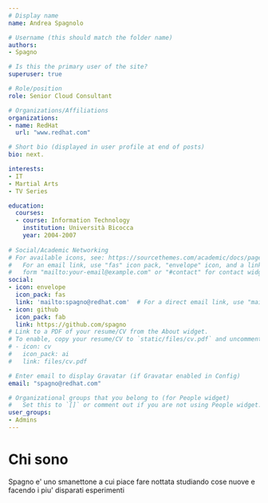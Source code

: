 ```yaml
---
# Display name
name: Andrea Spagnolo

# Username (this should match the folder name)
authors:
- Spagno

# Is this the primary user of the site?
superuser: true

# Role/position
role: Senior Cloud Consultant

# Organizations/Affiliations
organizations:
- name: RedHat
  url: "www.redhat.com"

# Short bio (displayed in user profile at end of posts)
bio: next.

interests:
- IT
- Martial Arts
- TV Series

education:
  courses:
  - course: Information Technology
    institution: Università Bicocca
    year: 2004-2007
  
# Social/Academic Networking
# For available icons, see: https://sourcethemes.com/academic/docs/page-builder/#icons
#   For an email link, use "fas" icon pack, "envelope" icon, and a link in the
#   form "mailto:your-email@example.com" or "#contact" for contact widget.
social:
- icon: envelope
  icon_pack: fas
  link: 'mailto:spagno@redhat.com'  # For a direct email link, use "mailto:test@example.org".
- icon: github
  icon_pack: fab
  link: https://github.com/spagno
# Link to a PDF of your resume/CV from the About widget.
# To enable, copy your resume/CV to `static/files/cv.pdf` and uncomment the lines below.
# - icon: cv
#   icon_pack: ai
#   link: files/cv.pdf

# Enter email to display Gravatar (if Gravatar enabled in Config)
email: "spagno@redhat.com"

# Organizational groups that you belong to (for People widget)
#   Set this to `[]` or comment out if you are not using People widget.
user_groups:
- Admins
---
```


# Chi sono

Spagno e' uno smanettone a cui piace fare nottata studiando cose nuove e facendo i piu' disparati esperimenti
